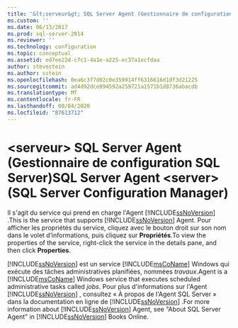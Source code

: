 ```yaml
---
title: '&lt;serveur&gt; SQL Server Agent (Gestionnaire de configuration SQL Server) | Microsoft Docs'
ms.custom: ''
ms.date: 06/13/2017
ms.prod: sql-server-2014
ms.reviewer: ''
ms.technology: configuration
ms.topic: conceptual
ms.assetid: ed7ee22d-c7c1-4a1e-a225-ec37a1ecfdaa
author: stevestein
ms.author: sstein
ms.openlocfilehash: 0ea6c3f7d02c0e359914ff6316616d1df3d21225
ms.sourcegitcommit: ad4d92dce894592a259721a1571b1d8736abacdb
ms.translationtype: MT
ms.contentlocale: fr-FR
ms.lasthandoff: 08/04/2020
ms.locfileid: "87613712"
---
```

# <a name="sql-server-agent-ltservergt-sql-server-configuration-manager"></a><span data-ttu-id="7c1d1-102">&lt;serveur&gt; SQL Server Agent (Gestionnaire de configuration SQL Server)</span><span class="sxs-lookup"><span data-stu-id="7c1d1-102">SQL Server Agent &lt;server&gt; (SQL Server Configuration Manager)</span></span>
  <span data-ttu-id="7c1d1-103">Il s'agit du service qui prend en charge l'Agent [!INCLUDE[ssNoVersion](../../includes/ssnoversion-md.md)] .</span><span class="sxs-lookup"><span data-stu-id="7c1d1-103">This is the service that supports [!INCLUDE[ssNoVersion](../../includes/ssnoversion-md.md)] Agent.</span></span> <span data-ttu-id="7c1d1-104">Pour afficher les propriétés du service, cliquez avec le bouton droit sur son nom dans le volet d’informations, puis cliquez sur **Propriétés**.</span><span class="sxs-lookup"><span data-stu-id="7c1d1-104">To view the properties of the service, right-click the service in the details pane, and then click **Properties**.</span></span>  
  
 [!INCLUDE[ssNoVersion](../../includes/ssnoversion-md.md)] <span data-ttu-id="7c1d1-105">est un service [!INCLUDE[msCoName](../../includes/msconame-md.md)] Windows qui exécute des tâches administratives planifiées, nommées *travaux*.</span><span class="sxs-lookup"><span data-stu-id="7c1d1-105">Agent is a [!INCLUDE[msCoName](../../includes/msconame-md.md)] Windows service that executes scheduled administrative tasks called *jobs*.</span></span> <span data-ttu-id="7c1d1-106">Pour plus d'informations sur l'Agent [!INCLUDE[ssNoVersion](../../includes/ssnoversion-md.md)] , consultez « À propos de l'Agent SQL Server » dans la documentation en ligne de [!INCLUDE[ssNoVersion](../../includes/ssnoversion-md.md)] .</span><span class="sxs-lookup"><span data-stu-id="7c1d1-106">For more information about [!INCLUDE[ssNoVersion](../../includes/ssnoversion-md.md)] Agent, see "About SQL Server Agent" in [!INCLUDE[ssNoVersion](../../includes/ssnoversion-md.md)] Books Online.</span></span>  
  
  
